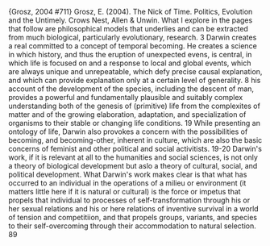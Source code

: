 ﻿{Grosz, 2004 #711}
Grosz, E. (2004). The Nick of Time. Politics, Evolution and the Untimely. Crows Nest, Allen & Unwin.
What I explore in the pages that follow are philosophical models that underlies and can be extracted from much biological, particularly evolutionary, research. 3
Darwin creates a real committed to a concept of temporal becoming. He creates a science in which history, and thus the eruption of unexpected evens, is central, in which  life is focused on and a response to local and global events, which are always unique and unrepeatable, which defy precise causal explanation, and which can provide explanation only at a certain level of generality. 8
his account of the development of the species, including the descent of man, provides a powerful and fundamentally plausible and suitably complex understanding both of the genesis of (primitive) life from the complexites of matter and of the growing elaboration, adaptation, and specialization of organisms to their stable or changing life conditions. 19
While presenting an ontology of life, Darwin also provokes a concern with the possibilities of becoming, and becoming-other, inherent in culture, which are also the basic concerns of feminist and other political and social activitists. 19-20
Darwin's work, if it is relevant at all to the humanities and social sciences, is not only a theory of biological development but aslo a theory of cultural, social, and political development. What Darwin's work makes clear is that what has occurred to an individual in the operations of a milieu or environment (it matters little here if it is natural or cultural) is the force or impetus that propels that individual to processes of self-transformation through his or her sexual relations and his or here relations of inventive survival in a world of tension and competitiion, and that propels groups, variants, and species to their self-overcoming through their accommodation to natural selection. 89
